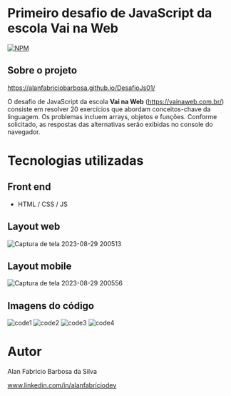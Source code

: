 # Primeiro desafio de JavaScript da escola Vai na Web 
[![NPM](https://img.shields.io/npm/l/react)](https://github.com/AlanFabricioBarbosa/DesafioJs01/blob/main/LICENSE) 

## Sobre o projeto

https://alanfabriciobarbosa.github.io/DesafioJs01/

O desafio de JavaScript da escola **Vai na Web** (https://vainaweb.com.br/) consiste em resolver 20 exercícios que abordam conceitos-chave da linguagem. Os problemas incluem arrays, objetos e funções.
Conforme solicitado, as respostas das alternativas serão exibidas no console do navegador.

# Tecnologias utilizadas
## Front end
- HTML / CSS / JS 

## Layout web
![Captura de tela 2023-08-29 200513](https://github.com/AlanFabricioBarbosa/DesafioJs01/assets/98029329/86d6a2dc-d43b-4b66-926e-c361c492969e)

## Layout mobile
![Captura de tela 2023-08-29 200556](https://github.com/AlanFabricioBarbosa/DesafioJs01/assets/98029329/e8babb77-72a4-4ad4-8b77-95c1c78f5f10)


## Imagens do código
![code1](https://github.com/AlanFabricioBarbosa/DesafioJs01/assets/98029329/055a81f3-c256-430f-b147-ef103fd07420)
![code2](https://github.com/AlanFabricioBarbosa/DesafioJs01/assets/98029329/9602dbd3-cafd-4412-ac8d-82f8f85ab480)
![code3](https://github.com/AlanFabricioBarbosa/DesafioJs01/assets/98029329/16fe21e2-0663-4a6c-850b-634308d76d1f)
![code4](https://github.com/AlanFabricioBarbosa/DesafioJs01/assets/98029329/aebe6d69-42d5-4e02-a79f-b035b725eb7a)


# Autor

Alan Fabrício Barbosa da Silva

www.linkedin.com/in/alanfabríciodev

